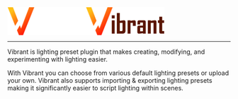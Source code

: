 <div style="display: flex; width: 100%;">
	<img src="./assets/logo-dark.png#gh-dark-mode-only" alt="Vibrant">
	<img src="./assets/logo-light.png#gh-light-mode-only" alt="Vibrant">
</div>

___

Vibrant is lighting preset plugin that makes creating, modifying, and experimenting with lighting easier.

With Vibrant you can choose from various default lighting presets or upload your own. Vibrant also supports importing & exporting lighting presets making it significantly easier to script lighting within scenes.
